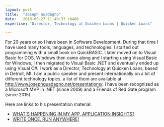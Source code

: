 ```yaml
---
layout: post
title:  "Joseph Guadagno"
date:   2018-09-27 11:48:33 +0400
expertise: "Director, Technology at Quicken Loans | Quicken Loans"

---
```


For 20 years or so I have been in Software Development. During that time I have used many tools, languages, and technologies. I started out programming with a small book on QuickBASIC. I later moved on to Visual Basic for DOS. Windows then came along and I starting using Visual Basic for Windows, I then migrated to Visual Basic .NET and eventually ended up using Visual C#. I work as a Director, Technology at Quicken Loans, based in Detroit, MI. I am a public speaker and present internationally on a lot of different technology topics, a list of them are available at http://www.josephguadagno.net/presentations/. I have been recognized as a Microsoft MVP in .NET (since 2009) and a Friends of Red Gate program (since 2015). 

Here are links to his presentation material:

- [WHAT'S HAPPENING IN MY APP, APPLICATION INSIGHTS?](https://devintxcontent.blob.core.windows.net/showcontent/Speaker%20Presentations%20Spring%202019/Whats%20Happening%20in%20my%20App-App%20Insights.pptx)
- [WRITE ONCE, RUN ANYWHERE!](https://devintxcontent.blob.core.windows.net/showcontent/Speaker%20Presentations%20Spring%202019/Write%20Once%2C%20Run%20Everywhere%20-%20Dark.pptx)
